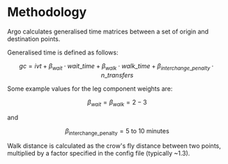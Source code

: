 # Methodology

Argo calculates generalised time matrices between a set of origin and destination points.

Generalised time is defined as follows:

$$
gc = ivt + \beta_{wait} \cdot wait\_time + \beta_{walk} \cdot walk\_time + \beta_{interchange\_penalty} \cdot n\_transfers
$$

Some example values for the leg component weights are: 

$$
\beta_{wait} = \beta_{walk} = 2-3
$$

and 

$$
\beta_{\text{interchange\_penalty}} = 5 \text{ to } 10 \text{ minutes}
$$

Walk distance is calculated as the crow's fly distance between two points, multiplied by a factor specified in the config file (typically ~1.3).


